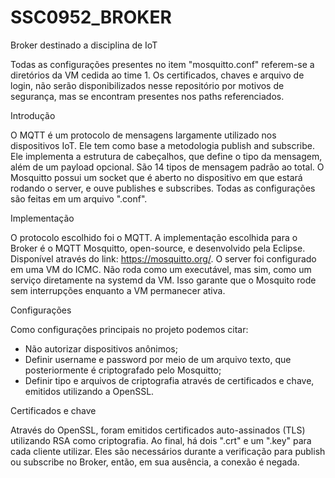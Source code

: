 # SSC0952_BROKER

Broker destinado a disciplina de IoT

Todas as configurações presentes no item "mosquitto.conf" referem-se a diretórios da VM cedida ao time 1. Os certificados, chaves e arquivo de login, não serão disponibilizados nesse repositório por motivos de segurança, mas se encontram presentes nos paths referenciados.


Introdução

  O MQTT é um protocolo de mensagens largamente utilizado nos dispositivos IoT. Ele tem como base a metodologia publish and subscribe. Ele implementa a estrutura de cabeçalhos, que define o tipo da mensagem, além de um payload opcional. São 14 tipos de mensagem padrão ao total.
O Mosquitto possui um socket que é aberto no dispositivo em que estará rodando o server, e ouve publishes e subscribes. Todas as configurações são feitas em um arquivo ".conf".

Implementação

  O protocolo escolhido foi o MQTT. A implementação escolhida para o Broker é o MQTT Mosquitto, open-source, e desenvolvido pela Eclipse. Disponível através do link: https://mosquitto.org/.
  O server foi configurado em uma VM do ICMC. Não roda como um executável, mas sim, como um serviço diretamente na systemd da VM.
Isso garante que o Mosquito rode sem interrupções enquanto a VM permanecer ativa.

Configurações
  
  Como configurações principais no projeto podemos citar:
  - Não autorizar dispositivos anônimos;
  - Definir username e password por meio de um arquivo texto, que posteriormente é criptografado pelo Mosquitto;
  - Definir tipo e arquivos de criptografia através de certificados e chave, emitidos utilizando a OpenSSL.
  
Certificados e chave

  Através do OpenSSL, foram emitidos certificados auto-assinados (TLS) utilizando RSA como criptografia. Ao final, há dois ".crt" e um ".key" para cada cliente utilizar. Eles são necessários durante a verificação para publish ou subscribe no Broker, então, em sua ausência, a conexão é negada.
